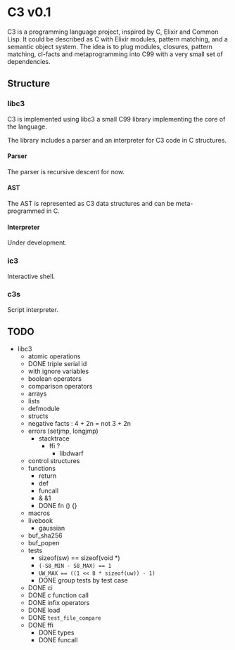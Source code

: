 # C3 v0.1

C3 is a programming language project, inspired by C, Elixir and
Common Lisp. It could be described as C with Elixir modules,
pattern matching, and a semantic object system. The idea is to plug
modules, closures, pattern matching, cl-facts and metaprogramming
into C99 with a very small set of dependencies.


## Structure

### libc3

C3 is implemented using libc3 a small C99 library implementing the core
of the language.

The library includes a parser and an interpreter for C3 code in C
structures.

#### Parser

The parser is recursive descent for now.

#### AST

The AST is represented as C3 data structures and can be meta-programmed
in C.

#### Interpreter

Under development.


### ic3

Interactive shell.


### c3s

Script interpreter.


## TODO

 - libc3
   - atomic operations
   - DONE triple serial id
   - with ignore variables
   - boolean operators
   - comparison operators
   - arrays
   - lists
   - defmodule
   - structs
   - negative facts : 4 + 2n = not 3 + 2n
   - errors (setjmp, longjmp)
     - stacktrace
       - ffi ?
         - libdwarf
   - control structures
   - functions
     - return
     - def
     - funcall
     - & &1
     - DONE fn () {}
   - macros
   - livebook
     - gaussian
   - buf_sha256
   - buf_popen
   - tests
     - sizeof(sw) == sizeof(void *)
     - `(-S8_MIN - S8_MAX) == 1`
     - `UW_MAX == ((1 << 8 * sizeof(uw)) - 1)`
     - DONE group tests by test case
   - DONE ci
   - DONE c function call
   - DONE infix operators
   - DONE load
   - DONE `test_file_compare`
   - DONE ffi
     - DONE types
     - DONE funcall

